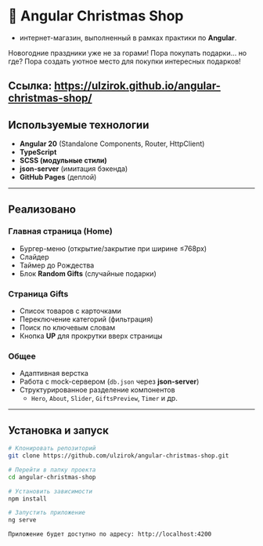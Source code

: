 # 🎄 Angular Christmas Shop

- интернет-магазин, выполненный в рамках практики по **Angular**.

Новогодние праздники уже не за горами! Пора покупать подарки... но где?
Пора создать уютное место для покупки интересных подарков!

## Ссылка: https://ulzirok.github.io/angular-christmas-shop/

## Используемые технологии

- **Angular 20** (Standalone Components, Router, HttpClient)
- **TypeScript**
- **SCSS (модульные стили)**
- **json-server** (имитация бэкенда)
- **GitHub Pages** (деплой)

---

## Реализовано

### Главная страница (Home)

- Бургер-меню (открытие/закрытие при ширине ≤768px)
- Слайдер
- Таймер до Рождества
- Блок **Random Gifts** (случайные подарки)

### Страница Gifts

- Список товаров с карточками
- Переключение категорий (фильтрация)
- Поиск по ключевым словам
- Кнопка **UP** для прокрутки вверх страницы

### Общее

- Адаптивная верстка
- Работа с mock-сервером (`db.json` через **json-server**)
- Структурированное разделение компонентов
  - `Hero`, `About`, `Slider`, `GiftsPreview`, `Timer` и др.

---

## Установка и запуск

```bash
# Клонировать репозиторий
git clone https://github.com/ulzirok/angular-christmas-shop.git

# Перейти в папку проекта
cd angular-christmas-shop

# Установить зависимости
npm install

# Запустить приложение
ng serve

Приложение будет доступно по адресу: http://localhost:4200







```
